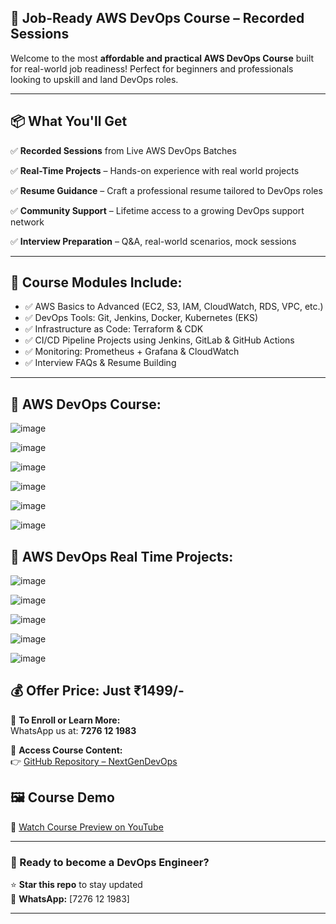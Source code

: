 ## 🚀 Job-Ready AWS DevOps Course – Recorded Sessions

Welcome to the most **affordable and practical AWS DevOps Course** built for real-world job readiness! Perfect for beginners and professionals looking to upskill and land DevOps roles.

---

## 📦 What You'll Get

✅ **Recorded Sessions** from Live AWS DevOps Batches

✅ **Real-Time Projects** – Hands-on experience with real world projects

✅ **Resume Guidance** – Craft a professional resume tailored to DevOps roles

✅ **Community Support** – Lifetime access to a growing DevOps support network

✅ **Interview Preparation** – Q&A, real-world scenarios, mock sessions

---

## 📁 Course Modules Include:

- ✅ AWS Basics to Advanced (EC2, S3, IAM, CloudWatch, RDS, VPC, etc.)
- ✅ DevOps Tools: Git, Jenkins, Docker, Kubernetes (EKS)
- ✅ Infrastructure as Code: Terraform & CDK
- ✅ CI/CD Pipeline Projects using Jenkins, GitLab & GitHub Actions
- ✅ Monitoring: Prometheus + Grafana & CloudWatch
- ✅ Interview FAQs & Resume Building

---

## 📁 AWS DevOps Course:

![image](https://github.com/user-attachments/assets/ce53bcb5-16bb-4a3f-817d-06b27552b753)

![image](https://github.com/user-attachments/assets/c5baed0b-f531-4b3c-8b0d-c6e3472fbaf5)

![image](https://github.com/user-attachments/assets/44e4bb66-7c2f-4042-9672-a75b0b8a7c85)

![image](https://github.com/user-attachments/assets/88bf48a3-a759-4a56-8206-6cdbcd5a2ff4)

![image](https://github.com/user-attachments/assets/ed642a4f-70c1-4e4d-81a2-20d5c4c86532)

![image](https://github.com/user-attachments/assets/5ba22f9c-9395-4963-9474-0431b6c580d3)

## 📁 AWS DevOps Real Time Projects:

![image](https://github.com/user-attachments/assets/e8c77974-44f3-4dd8-8a5d-0c5781f2a55b)

![image](https://github.com/user-attachments/assets/e29d6b8d-e90f-43cc-8467-049e604785cc)

![image](https://github.com/user-attachments/assets/c59fbd95-c28b-40d8-bc9f-dc28d406b825)

![image](https://github.com/user-attachments/assets/14ecf9e3-9eaf-4fc1-ace0-ac369911cb88)

![image](https://github.com/user-attachments/assets/25cbbf36-9ac6-4de1-b829-5c23e11a9570)

## 💰 Offer Price: **Just ₹1499/-**

📲 **To Enroll or Learn More:**  
WhatsApp us at: **7276 12 1983**

🔗 **Access Course Content:**  
👉 [GitHub Repository – NextGenDevOps](https://github.com/namdev-rathod/NextGenDevOps)

## 🖼 Course Demo

🎥 [Watch Course Preview on YouTube](https://www.youtube.com/watch?v=1tx44WgKam4)

---

### 💼 Ready to become a DevOps Engineer?

⭐ **Star this repo** to stay updated  
📲 **WhatsApp:** [7276 12 1983]  

---
